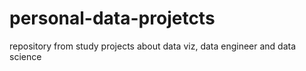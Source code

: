 # personal-data-projetcts
repository from study projects about data viz, data engineer and data science
